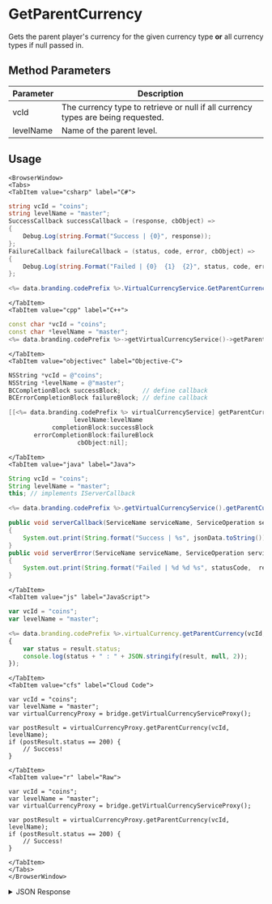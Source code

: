 # GetParentCurrency

Gets the parent player's currency for the given currency type **or** all currency types if null passed in.

<PartialServop service_name="virtualCurrency" operation_name="GET_PARENT_VC" />

## Method Parameters
Parameter | Description
--------- | -----------
vcId | The currency type to retrieve or null if all currency types are being requested.
levelName | Name of the parent level.

## Usage

```mdx-code-block
<BrowserWindow>
<Tabs>
<TabItem value="csharp" label="C#">
```

```csharp
string vcId = "coins";
string levelName = "master";
SuccessCallback successCallback = (response, cbObject) =>
{
    Debug.Log(string.Format("Success | {0}", response));
};
FailureCallback failureCallback = (status, code, error, cbObject) =>
{
    Debug.Log(string.Format("Failed | {0}  {1}  {2}", status, code, error));
};

<%= data.branding.codePrefix %>.VirtualCurrencyService.GetParentCurrency(vcId, levelName, successCallback, failureCallback);
```

```mdx-code-block
</TabItem>
<TabItem value="cpp" label="C++">
```

```cpp
const char *vcId = "coins";
const char *levelName = "master";
<%= data.branding.codePrefix %>->getVirtualCurrencyService()->getParentCurrency(vcId, levelName, this);
```

```mdx-code-block
</TabItem>
<TabItem value="objectivec" label="Objective-C">
```

```objectivec
NSString *vcId = @"coins";
NSString *levelName = @"master";
BCCompletionBlock successBlock;      // define callback
BCErrorCompletionBlock failureBlock; // define callback

[[<%= data.branding.codePrefix %> virtualCurrencyService] getParentCurrency:vcId
                  levelName:levelName
            completionBlock:successBlock
       errorCompletionBlock:failureBlock
                   cbObject:nil];
```

```mdx-code-block
</TabItem>
<TabItem value="java" label="Java">
```

```java
String vcId = "coins";
String levelName = "master";
this; // implements IServerCallback

<%= data.branding.codePrefix %>.getVirtualCurrencyService().getParentCurrency(vcId, levelName, this);

public void serverCallback(ServiceName serviceName, ServiceOperation serviceOperation, JSONObject jsonData)
{
    System.out.print(String.format("Success | %s", jsonData.toString()));
}
public void serverError(ServiceName serviceName, ServiceOperation serviceOperation, int statusCode, int reasonCode, String jsonError)
{
    System.out.print(String.format("Failed | %d %d %s", statusCode,  reasonCode, jsonError.toString()));
}
```

```mdx-code-block
</TabItem>
<TabItem value="js" label="JavaScript">
```

```javascript
var vcId = "coins";
var levelName = "master";

<%= data.branding.codePrefix %>.virtualCurrency.getParentCurrency(vcId, levelName, result =>
{
	var status = result.status;
	console.log(status + " : " + JSON.stringify(result, null, 2));
});
```

```mdx-code-block
</TabItem>
<TabItem value="cfs" label="Cloud Code">
```

```cfscript
var vcId = "coins";
var levelName = "master";
var virtualCurrencyProxy = bridge.getVirtualCurrencyServiceProxy();

var postResult = virtualCurrencyProxy.getParentCurrency(vcId, levelName);
if (postResult.status == 200) {
    // Success!
}
```

```mdx-code-block
</TabItem>
<TabItem value="r" label="Raw">
```

```cfscript
var vcId = "coins";
var levelName = "master";
var virtualCurrencyProxy = bridge.getVirtualCurrencyServiceProxy();

var postResult = virtualCurrencyProxy.getParentCurrency(vcId, levelName);
if (postResult.status == 200) {
    // Success!
}
```

```mdx-code-block
</TabItem>
</Tabs>
</BrowserWindow>
```

<details>
<summary>JSON Response</summary>

```json
{
   "status":200,
   "data":{
      "currencyMap":{
         "credits":{
            "consumed":20,
            "balance":180,
            "purchased":0,
            "awarded":200
         }
      }
   }
}
```
</details>

